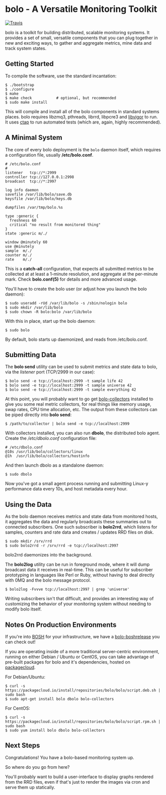 bolo - A Versatile Monitoring Toolkit
=====================================

[![Travis](https://img.shields.io/travis/bolo/bolo.svg)](https://travis-ci.org/bolo/bolo)

bolo is a toolkit for building distributed, scalable monitoring
systems.  It provides a set of small, versatile components that
you can plug together in new and exciting ways, to gather and
aggregate metrics, mine data and track system states.

Getting Started
---------------

To compile the software, use the standard incantation:

    $ ./bootstrap
    $ ./configure
    $ make
    $ make check           # optional, but recommended
    $ sudo make install

This will compile and install all of the bolo components in
standard systems places.  bolo requires libzmq3, pthreads, librrd,
libpcre3 and [libvigor][libvigor] to run.  It uses [ctap][ctap] to
run automated tests (which are, again, highly recommended).

A Minimal System
----------------

The core of every bolo deployment is the `bolo` daemon itself,
which requires a configuration file, usually **/etc/bolo.conf**.

    # /etc/bolo.conf
    #
    listener   tcp://*:2999
    controller tcp://127.0.0.1:2998
    broadcast  tcp://*:2997

    log info daemon
    savefile /var/lib/bolo/save.db
    keysfile /var/lib/bolo/keys.db

    dumpfiles /var/tmp/bolo.%s

    type :generic {
      freshness 60
      critical "no result from monitored thing"
    }
    state :generic m/./

    window @minutely 60
    use @minutely
    sample  m/./
    counter m/./
    rate    m/./

This is a **catch-all** configuration, that expects all submitted
metrics to be collected at at least a 1-minute resolution, and
aggregate at the per-minute mark.  Check **bolo.conf(5)** for
details and more advanced usage.

You'll have to create the bolo user (or adjust how you launch the
bolo daemon):

    $ sudo useradd -rUd /var/lib/bolo -s /sbin/nologin bolo
    $ sudo mkdir /var/lib/bolo
    $ sudo chown -R bolo:bolo /var/lib/bolo

With this in place, start up the bolo daemon:

    $ sudo bolo

By default, bolo starts up daemonized, and reads from
/etc/bolo.conf.

Submitting Data
---------------

The **bolo send** utility can be used to submit metrics and state
data to bolo, via the _listener_ port (TCP/2999 in our case):

    $ bolo send -e tcp://localhost:2999 -t sample life 42
    $ bolo send -e tcp://localhost:2999 -t sample universe 42
    $ bolo send -e tcp://localhost:2999 -t sample everything 42

At this point, you will probably want to go get
[bolo-collectors][collectors] installed to give you some real
metric collectors, for real things like memory usage, swap rates,
CPU time allocation, etc.  The output from these collectors can be
piped directly into **bolo send**:

    $ /path/to/collector | bolo send -e tcp://localhost:2999

With collectors installed, you can also run **dbolo**, the
distributed bolo agent.  Create the _/etc/dbolo.conf_
configuration file:

    # /etc/dbolo.conf
    @10s /usr/lib/bolo/collectors/linux
    @1h  /usr/lib/bolo/collectors/hostinfo

And then launch dbolo as a standalone daemon:

    $ sudo dbolo

Now you've got a small agent process running and submitting
Linux-y performance data every 10s, and host metadata every hour.

Using the Data
--------------

As the bolo daemon receives metrics and state data from monitored
hosts, it aggregates the data and regularly broadcasts these
summaries out to connected subscribers.  One such subscriber is
**bolo2rrd**, which listens for samples, counters and rate data
and creates / updates RRD files on disk.

    $ sudo mkdir /srv/rrd
    $ sudo bolo2rrd -r /srv/rrd -e tcp://localhost:2997

bolo2rrd daemonizes into the background.

The **bolo2log** utility can be run in foreground mode, where it
will dump broadcast data it receives in real-time.  This can be
useful for subscriber prototyping in languages like Perl or Ruby,
without having to deal directly with 0MQ and the bolo message
protocol.

    $ bolo2log -Fvvve tcp://localhost:2997 | grep 'universe'

Writing subscribers isn't that difficult, and provides an
interesting way of customizing the behavior of your monitoring
system without needing to modify bolo itself.

Notes On Production Environments
--------------------------------

If you're into [BOSH][bosh] for your infrastructure, we have a
[bolo-boshrelease][boshrel] you can check out!

If you are operating inside of a more traditional server-centric
environment, running on either Debian / Ubuntu or CentOS, you can
take advantage of pre-built packages for bolo and it's
dependencies, hosted on [packagecloud][pkgcloud].

For Debian/Ubuntu:

    $ curl -s https://packagecloud.io/install/repositories/bolo/bolo/script.deb.sh | sudo bash
    $ sudo apt-get install bolo dbolo bolo-collectors

For CentOS:

    $ curl -s https://packagecloud.io/install/repositories/bolo/bolo/script.rpm.sh | sudo bash
    $ sudo yum install bolo dbolo bolo-collectors

Next Steps
----------

Congratulations!  You have a bolo-based monitoring system up.

So where do you go from here?

You'll probably want to build a user-interface to display graphs
rendered from the RRD files, even if that's just to render the
images via cron and serve them up statically.



[ctap]:       https://github.com/jhunt/ctap
[libvigor]:   https://github.com/jhunt/libvigor
[collectors]: https://github.com/bolo/bolo-collectors
[boshrel]:    https://github.com/bolo/bolo-boshrelease

[bosh]:       http://bosh.io
[pkgcloud]:   http://packagecloud.io
